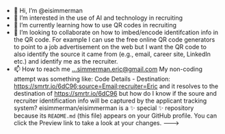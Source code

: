 - 👋 Hi, I’m @eisimmerman
- 👀 I’m interested in the use of AI and technology in recruiting
- 🌱 I’m currently learning how to use QR codes in recruiting
- 💞️ I’m looking to collaborate on how to imbed/encode identifcation info in the QR code.  For example I can use the free online QR code generators to point to a job advertisement on the web but I want the QR code to also identify the source it came from (e.g., email, career site, LinkedIn etc.) and identify me as the recruiter.
- 📫 How to reach me ...simmerman.eric@gmail.com
My non-coding attempt was something like:  Code Details - Destination: https://smrtr.io/6dC96;source=Email;recruiter=Eric and it resolves to the destination of https://smrtr.io/6dC96 but how do I know if the soure and recruiter identification info will be captured by the applicant tracking system?
eisimmerman/eisimmerman is a ✨ special ✨ repository because its `README.md` (this file) appears on your GitHub profile.
You can click the Preview link to take a look at your changes.
--->

